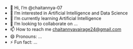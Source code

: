 - 👋 Hi, I’m @chaitannya-07
- 👀 I’m interested in Artificial Intelligence and Data Science 
- 🌱 I’m currently learning Artificial Intelligence
- 💞️ I’m looking to collaborate on ...
- 📫 How to reach me chaitannyavairage24@gmail.com
- 😄 Pronouns: ...
- ⚡ Fun fact: ...

<!---
chaitannya-07/chaitannya-07 is a ✨ special ✨ repository because its `README.md` (this file) appears on your GitHub profile.
You can click the Preview link to take a look at your changes.
--->
